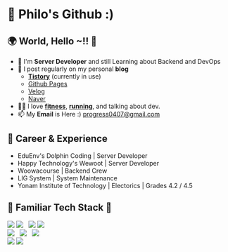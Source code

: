 # 🌱 Philo's Github :)


## 🌍 World, Hello ~!! 👋

- 🔭 I'm **Server Developer** and still Learning about Backend and DevOps
- 📝 I post regularly on my personal **blog**
  - [**Tistory**](https://progress0407.tistory.com/) (currently in use)
  - [Github Pages](https://progress0407.github.io/)
  - [Velog](https://velog.io/@progress0407)
  - [Naver](https://blog.naver.com/progress0407)
- 💪🏼 I love [**fitness**](https://progress0407.tistory.com/140), [**running**](https://progress0407.tistory.com/150), and talking about dev.  
- 📫 My **Email** is Here :) progress0407@gmail.com


## 👔 Career & Experience 

- EduEnv's Dolphin Coding | Server Developer
- Happy Technology's Wewoot | Server Developer
- Woowacourse | Backend Crew
- LIG System | System Maintenance
- Yonam Institute of Technology | Electorics | Grades 4.2 / 4.5

## 🧮 Familiar Tech Stack 🔧

<p>
  <img src="https://img.shields.io/badge/Java-007396?style=flat-square&logo=Java&logoColor=white"/>
  <img src="https://img.shields.io/badge/Kotlin-7F52FF?style=flat-square&logo=Kotlin&logoColor=white"/>
  &nbsp; 
  <img src="https://img.shields.io/badge/Spring_Boot-6DB33F?style=flat-square&logo=Spring&logoColor=white"/>
  <img src="https://img.shields.io/badge/Spring_Data_JPA-6DB33F?style=flat-square&logo=Spring&logoColor=white"/>
  <br />
  <img src="https://img.shields.io/badge/MySQL-4479A1?style=flat-square&logo=MySQL&logoColor=white"/>
  &nbsp; 
  <img src="https://img.shields.io/badge/Git-05032?style=flat-square&logo=Git&logoColor=white"/>
  &nbsp; 
  <img src="https://img.shields.io/badge/Jenkins-D24939?style=flat-square&logo=Jenkins&logoColor=white"/>
  <br />
  <img src="https://img.shields.io/badge/Kubernetes-326CE5?style=flat-square&logo=Kubernetes&logoColor=white"/>
  <img src="https://img.shields.io/badge/Docker-2496ED?style=flat-square&logo=Docker&logoColor=white"/>
</p>

<!--
**progress0407/progress0407** is a ✨ _special_ ✨ repository because its `README.md` (this file) appears on your GitHub profile.

Here are some ideas to get you started:

- 🔭 I’m currently working on ...
- 🌱 I’m currently learning ...
- 👯 I’m looking to collaborate on ...
- d I’m looking for help with ...
- 💬 Ask me about ...
- 📫 How to reach me: ...
- 😄 Pronouns: ...
- ⚡ Fun fact: ...
-->

